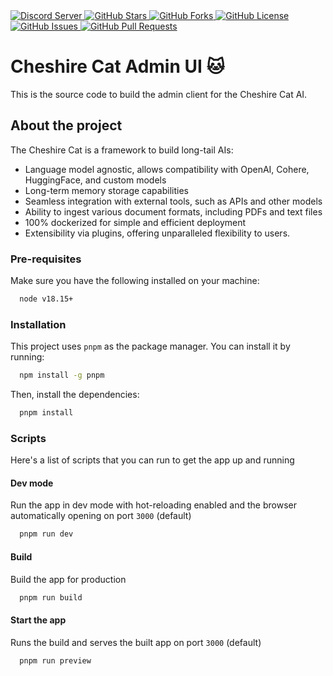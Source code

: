<a href="https://discord.gg/bHX5sNFCYU">
  <img alt="Discord Server" src="https://img.shields.io/discord/1092359754917089350?logo=discord&style=flat-square">
</a>
<a href="https://github.com/cheshire-cat-ai/admin-vue/stargazers">
  <img alt="GitHub Stars" src="https://img.shields.io/github/stars/cheshire-cat-ai/admin-vue?logo=github&style=flat-square">
</a>
<a href="https://github.com/cheshire-cat-ai/admin-vue/forks">
  <img alt="GitHub Forks" src="https://img.shields.io/github/forks/cheshire-cat-ai/admin-vue?logo=github&style=flat-square">
</a>
<a href="https://github.com/cheshire-cat-ai/admin-vue/blob/main/LICENSE">
  <img alt="GitHub License" src="https://img.shields.io/github/license/cheshire-cat-ai/admin-vue?logo=github&style=flat-square">
</a>
<a href="https://github.com/cheshire-cat-ai/admin-vue/issues">
  <img alt="GitHub Issues" src="https://img.shields.io/github/issues/cheshire-cat-ai/admin-vue?logo=github&style=flat-square">
</a>
<a href="https://github.com/cheshire-cat-ai/admin-vue/pulls">
  <img alt="GitHub Pull Requests" src="https://img.shields.io/github/issues-pr/cheshire-cat-ai/admin-vue?logo=github&style=flat-square">
</a>

# Cheshire Cat Admin UI 🐱

This is the source code to build the admin client for the Cheshire Cat AI.

## About the project

The Cheshire Cat is a framework to build long-tail AIs:

- Language model agnostic, allows compatibility with OpenAI, Cohere, HuggingFace, and custom models
- Long-term memory storage capabilities
- Seamless integration with external tools, such as APIs and other models
- Ability to ingest various document formats, including PDFs and text files
- 100% dockerized for simple and efficient deployment
- Extensibility via plugins, offering unparalleled flexibility to users.

### Pre-requisites

Make sure you have the following installed on your machine:

```bash
  node v18.15+
```

### Installation

This project uses `pnpm` as the package manager. You can install it by running:

```bash
  npm install -g pnpm
```

Then, install the dependencies:

```bash
  pnpm install
```

### Scripts

Here's a list of scripts that you can run to get the app up and running

#### Dev mode

Run the app in dev mode with hot-reloading enabled and the browser automatically opening on port `3000` (default)

```bash
  pnpm run dev
```

#### Build

Build the app for production

```bash
  pnpm run build
```

#### Start the app

Runs the build and serves the built app on port `3000` (default)

```bash
  pnpm run preview
```
